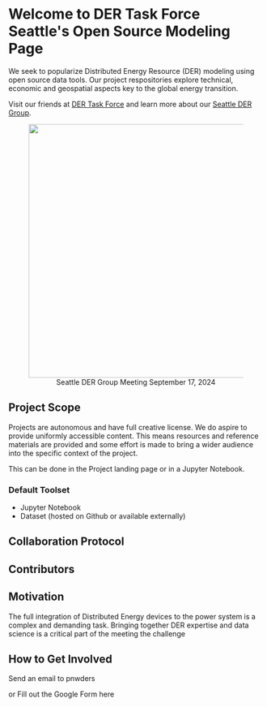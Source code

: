 # Welcome to DER Task Force Seattle's Open Source Modeling Page 

We seek to popularize Distributed Energy Resource (DER) modeling using open source data tools. Our project respositories explore technical, economic and geospatial aspects key to the global energy transition. 

Visit our friends at [DER Task Force](https://www.dertaskforce.com/) and learn more about our [Seattle DER Group](https://pnwders.notion.site/PNW-DERs-Home-33d49ff437f54e12b5de8ce37bac58e9). 

<figure>
<div style="text-align: center">
<img src="pnw der group.jpg" 
     align="center" 
     width="500" />
<figcaption>Seattle DER Group Meeting September 17, 2024</figcaption>
</div>
</figure>

## Project Scope

Projects are autonomous and have full creative license.
We do aspire to provide uniformly accessible content. This means resources and reference materials are provided and some effort is made to bring a wider audience into the specific context of the project.

This can be done in the Project landing page or in a Jupyter Notebook.

### Default Toolset
- Jupyter Notebook
- Dataset (hosted on Github or available externally)

## Collaboration Protocol


## Contributors

## Motivation

The full integration of Distributed Energy devices to the power system is a complex and demanding task. Bringing together DER expertise and data science is a critical part of the meeting the challenge


## How to Get Involved

Send an email to pnwders

or Fill out the Google Form here
